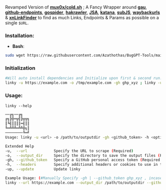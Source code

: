 Revamped Version of [**mux0x/cold.sh**](https://github.com/mux0x/cold.sh) ; A Fancy Wrapper around [**gau**](https://github.com/lc/gau), [**github-endpoints**](https://github.com/gwen001/github-search/blob/master/github-endpoints.py), [**gospider**](https://github.com/jaeles-project/gospider), [**hakrawler**](https://github.com/hakluke/hakrawler), [**JSA**](https://github.com/w9w/JSA), [**katana**](https://github.com/projectdiscovery/katana), [**subJS**](https://github.com/lc/subjs), [**waybackurls**](https://github.com/tomnomnom/waybackurls) & [**xnLinkFinder**](https://github.com/xnl-h4ck3r/xnLinkFinder) to find as much Links, Endpoints & Params as possible on a single `$URL`.

### **Installation**:
 - **Bash**: 
```bash
sudo wget https://raw.githubusercontent.com/Azathothas/BugGPT-Tools/main/linky/linky.sh -O /usr/local/bin/linky && sudo chmod +xwr /usr/local/bin/linky && linky --help
``` 
### Initialization
```bash
#Will auto install dependencies and Initialize upon first & second run. Just Copy Paste, no changes required
linky -u https://example.com -o /tmp/example.com -gh ghp_xyz ; linky -u https://example.com -o /tmp/example.com -gh ghp_xyz
```

### Usage:
`linky --help`
```bash
──╔╗──╔╗
╔╗╠╬═╦╣╠╦╦╗
║╚╣║║║║═╣║║
╚═╩╩╩═╩╩╬╗║
────────╚═╝
Usage: linky -u <url> -o /path/to/outputdir -gh <github_token> -h <optional Headers>

Extended Help
-u,  --url            Specify the URL to scrape (Required)
-o,  --output_dir     Specify the directory to save the output files (Required)
-gh, --github_token   Specify a GitHub personal access token (Required if you want to fetch from github)
-h,  --headers        Specify additional headers or cookies to use in the HTTP request (optional)
-up, --update         Update linky

Example Usage: (#Manually Specify -gh | --github_token ghp_xyz , incase ~/.config/.github_tokens doesn't exsist)
linky --url https://example.com --output_dir /path/to/outputdir --github_token $(head -n 1 ~/.config/.github_tokens) --headers "Authorization: Bearer token; Cookie: cookie_value"
```
